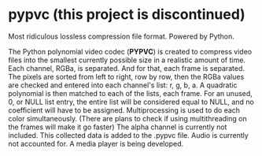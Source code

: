 # pypvc (this project is discontinued)
Most ridiculous lossless compression file format. Powered by Python.

The Python polynomial video codec (**PYPVC**) is created to compress video files into the smallest currently possible size in a realistic amount of time. Each channel, RGBa, is separated. And for that, each frame is separated. 
The pixels are sorted from left to right, row by row, then the RGBa values are checked and entered into each channel's list: r, g, b, a. A quadratic polynomial is then matched to each of the lists, each frame.
For an unused, 0, or NULL list entry, the entire list will be considered equal to NULL, and no coefficient will have to be assigned.
Multiprocessing is used to do each color simultaneously. (There are plans to check if using multithreading on the frames will make it go faster)
The alpha channel is currently not included.
This collected data is added to the .pypvc file. Audio is currently not accounted for. A media player is being developed.
